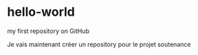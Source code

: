 # hello-world
my first repository on GitHub 

Je vais maintenant créer un repository pour le projet soutenance
